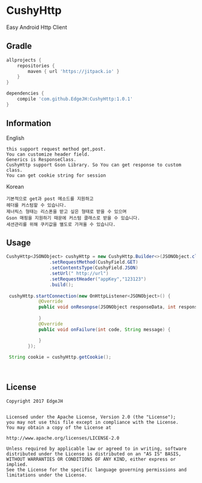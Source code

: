 CushyHttp
===============
Easy Android Http Client



Gradle
------------
```groovy
allprojects {
    repositories {
        maven { url 'https://jitpack.io' }
    }
}
```
```groovy
dependencies {
    compile 'com.github.EdgeJH:CushyHttp:1.0.1'
}
```

Information
--------

English

```CushyHttp Library is simple httpclient for restful api.
this support request method get,post.
You can customize header field.
Generics is ResponseClass. 
CushyHttp support Gson Library. So You can get response to custom class.
You can get cookie string for session
```
Korean

```쿠시Http 라이브러리는 restful api 를 위해 간단히 사용가능한 http 통신 라이브러리입니다.
기본적으로 get과 post 메소드를 지원하고 
헤더를 커스텀할 수 있습니다.
제너릭스 형태는 리스폰을 받고 싶은 형태로 받을 수 있으며
Gson 매핑을 지원하기 때문에 커스텀 클래스로 받을 수 있습니다.
세션관리를 위해 쿠키값을 별도로 가져올 수 있습니다.
```

Usage
--------
```java
CushyHttp<JSONObject> cushyHttp = new CushyHttp.Builder<>(JSONObject.class)
                .setRequestMethod(CushyField.GET)
                .setContentsType(CushyField.JSON)
                .setUrl(" http://url")
                .setRequestHeader("appKey","123123")
                .build();
                
 cushyHttp.startConnection(new OnHttpListener<JSONObject>() {
            @Override
            public void onResonpse(JSONObject responseData, int responseCode) {
                
            }
            @Override
            public void onFailure(int code, String message) {

            }
        });
        
 String cookie = cushyHttp.getCookie();
 
 
```

License
--------
```
Copyright 2017 EdgeJH


Licensed under the Apache License, Version 2.0 (the "License");
you may not use this file except in compliance with the License.
You may obtain a copy of the License at

http://www.apache.org/licenses/LICENSE-2.0

Unless required by applicable law or agreed to in writing, software
distributed under the License is distributed on an "AS IS" BASIS,
WITHOUT WARRANTIES OR CONDITIONS OF ANY KIND, either express or implied.
See the License for the specific language governing permissions and
limitations under the License.

```
